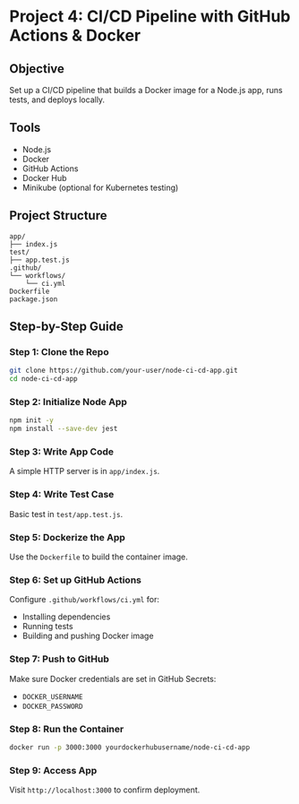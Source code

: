# Project 4: CI/CD Pipeline with GitHub Actions & Docker

## Objective
Set up a CI/CD pipeline that builds a Docker image for a Node.js app, runs tests, and deploys locally.

## Tools
- Node.js
- Docker
- GitHub Actions
- Docker Hub
- Minikube (optional for Kubernetes testing)

## Project Structure
```
app/
├── index.js
test/
├── app.test.js
.github/
└── workflows/
    └── ci.yml
Dockerfile
package.json
```

## Step-by-Step Guide

### Step 1: Clone the Repo
```bash
git clone https://github.com/your-user/node-ci-cd-app.git
cd node-ci-cd-app
```

### Step 2: Initialize Node App
```bash
npm init -y
npm install --save-dev jest
```

### Step 3: Write App Code
A simple HTTP server is in `app/index.js`.

### Step 4: Write Test Case
Basic test in `test/app.test.js`.

### Step 5: Dockerize the App
Use the `Dockerfile` to build the container image.

### Step 6: Set up GitHub Actions
Configure `.github/workflows/ci.yml` for:
- Installing dependencies
- Running tests
- Building and pushing Docker image

### Step 7: Push to GitHub
Make sure Docker credentials are set in GitHub Secrets:
- `DOCKER_USERNAME`
- `DOCKER_PASSWORD`

### Step 8: Run the Container
```bash
docker run -p 3000:3000 yourdockerhubusername/node-ci-cd-app
```

### Step 9: Access App
Visit `http://localhost:3000` to confirm deployment.
